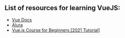## List of resources for learning VueJS:

- [Vue Docs](https://vuejs.org/guide/introduction.html)
- [Alura](https://cursos.alura.com.br/formacao-vuejs3)
- [Vue.js Course for Beginners [2021 Tutorial]](https://www.youtube.com/watch?v=FXpIoQ_rT_c)
